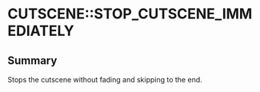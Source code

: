 # CUTSCENE::STOP_CUTSCENE_IMMEDIATELY

## Summary
Stops the cutscene without fading and skipping to the end.